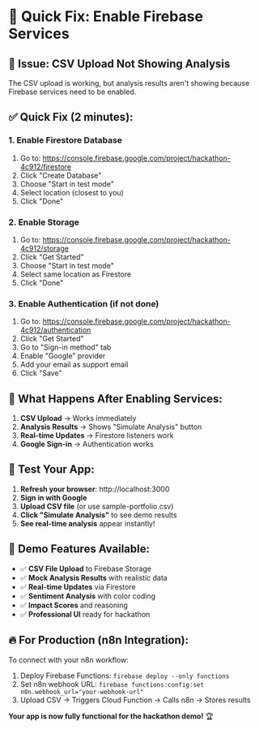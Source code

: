 # 🔧 Quick Fix: Enable Firebase Services

## 🚨 Issue: CSV Upload Not Showing Analysis

The CSV upload is working, but analysis results aren't showing because Firebase services need to be enabled.

## ✅ Quick Fix (2 minutes):

### 1. Enable Firestore Database
1. Go to: https://console.firebase.google.com/project/hackathon-4c912/firestore
2. Click "Create Database"
3. Choose "Start in test mode"
4. Select location (closest to you)
5. Click "Done"

### 2. Enable Storage
1. Go to: https://console.firebase.google.com/project/hackathon-4c912/storage
2. Click "Get Started"
3. Choose "Start in test mode"
4. Select same location as Firestore
5. Click "Done"

### 3. Enable Authentication (if not done)
1. Go to: https://console.firebase.google.com/project/hackathon-4c912/authentication
2. Click "Get Started"
3. Go to "Sign-in method" tab
4. Enable "Google" provider
5. Add your email as support email
6. Click "Save"

## 🎯 What Happens After Enabling Services:

1. **CSV Upload** → Works immediately
2. **Analysis Results** → Shows "Simulate Analysis" button
3. **Real-time Updates** → Firestore listeners work
4. **Google Sign-in** → Authentication works

## 🚀 Test Your App:

1. **Refresh your browser**: http://localhost:3000
2. **Sign in with Google**
3. **Upload CSV file** (or use sample-portfolio.csv)
4. **Click "Simulate Analysis"** to see demo results
5. **See real-time analysis** appear instantly!

## 🎉 Demo Features Available:

- ✅ **CSV File Upload** to Firebase Storage
- ✅ **Mock Analysis Results** with realistic data
- ✅ **Real-time Updates** via Firestore
- ✅ **Sentiment Analysis** with color coding
- ✅ **Impact Scores** and reasoning
- ✅ **Professional UI** ready for hackathon

## 🔥 For Production (n8n Integration):

To connect with your n8n workflow:
1. Deploy Firebase Functions: `firebase deploy --only functions`
2. Set n8n webhook URL: `firebase functions:config:set n8n.webhook_url="your-webhook-url"`
3. Upload CSV → Triggers Cloud Function → Calls n8n → Stores results

**Your app is now fully functional for the hackathon demo!** 🏆
